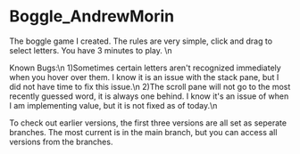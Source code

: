 # Boggle_AndrewMorin

The boggle game I created. The rules are very simple, click and drag to select letters. You have 3 minutes to play. \n

Known Bugs:\n
  1)Sometimes certain letters aren't recognized immediately when you hover over them. I know it is an issue with the stack pane, but I did
    not have time to fix this issue.\n
  2)The scroll pane will not go to the most recently guessed word, it is always one behind. I know it's an issue of when I am implementing     value, but it is not fixed as of today.\n
  
To check out earlier versions, the first three versions are all set as seperate branches. The most current is in the main branch, but you can access all versions from the branches.
